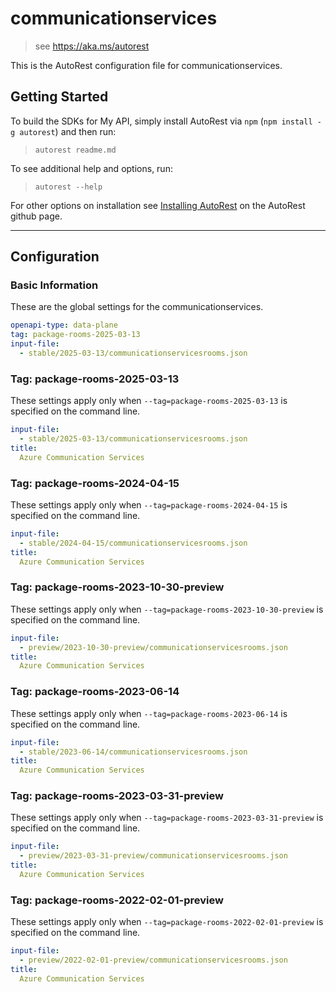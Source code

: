 # communicationservices

> see https://aka.ms/autorest

This is the AutoRest configuration file for communicationservices.

## Getting Started

To build the SDKs for My API, simply install AutoRest via `npm` (`npm install -g autorest`) and then run:

> `autorest readme.md`

To see additional help and options, run:

> `autorest --help`

For other options on installation see [Installing AutoRest](https://aka.ms/autorest/install) on the AutoRest github page.

---

## Configuration

### Basic Information

These are the global settings for the communicationservices.

``` yaml
openapi-type: data-plane
tag: package-rooms-2025-03-13
input-file:
  - stable/2025-03-13/communicationservicesrooms.json
```

### Tag: package-rooms-2025-03-13

These settings apply only when `--tag=package-rooms-2025-03-13` is specified on the command line.

```yaml $(tag) == 'package-rooms-2025-03-13'
input-file:
  - stable/2025-03-13/communicationservicesrooms.json
title:
  Azure Communication Services
```

### Tag: package-rooms-2024-04-15

These settings apply only when `--tag=package-rooms-2024-04-15` is specified on the command line.

```yaml $(tag) == 'package-rooms-2024-04-15'
input-file:
  - stable/2024-04-15/communicationservicesrooms.json
title:
  Azure Communication Services
```

### Tag: package-rooms-2023-10-30-preview

These settings apply only when `--tag=package-rooms-2023-10-30-preview` is specified on the command line.

``` yaml $(tag) == 'package-rooms-2023-10-30-preview'
input-file:
  - preview/2023-10-30-preview/communicationservicesrooms.json
title:
  Azure Communication Services
```

### Tag: package-rooms-2023-06-14

These settings apply only when `--tag=package-rooms-2023-06-14` is specified on the command line.

``` yaml $(tag) == 'package-rooms-2023-06-14'
input-file:
  - stable/2023-06-14/communicationservicesrooms.json
title:
  Azure Communication Services
```

### Tag: package-rooms-2023-03-31-preview

These settings apply only when `--tag=package-rooms-2023-03-31-preview` is specified on the command line.

``` yaml $(tag) == 'package-rooms-2023-03-31-preview'
input-file:
  - preview/2023-03-31-preview/communicationservicesrooms.json
title:
  Azure Communication Services
```

### Tag: package-rooms-2022-02-01-preview

These settings apply only when `--tag=package-rooms-2022-02-01-preview` is specified on the command line.

``` yaml $(tag) == 'package-rooms-2022-02-01-preview'
input-file:
  - preview/2022-02-01-preview/communicationservicesrooms.json
title:
  Azure Communication Services
```
